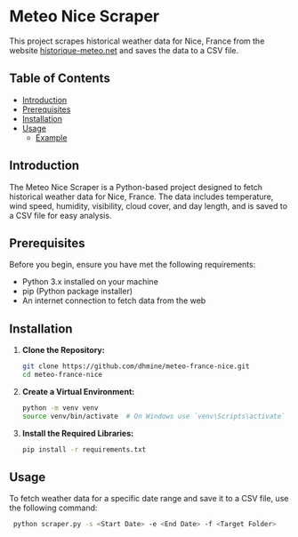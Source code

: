 # Meteo Nice Scraper

This project scrapes historical weather data for Nice, France from the website [historique-meteo.net](https://www.historique-meteo.net/france/provence-alpes-cote-d-azur/nice) and saves the data to a CSV file.

## Table of Contents

- [Introduction](#introduction)
- [Prerequisites](#prerequisites)
- [Installation](#installation)
- [Usage](#usage)
  - [Example](#example)


## Introduction

The Meteo Nice Scraper is a Python-based project designed to fetch historical weather data for Nice, France. The data includes temperature, wind speed, humidity, visibility, cloud cover, and day length, and is saved to a CSV file for easy analysis.

## Prerequisites

Before you begin, ensure you have met the following requirements:

- Python 3.x installed on your machine
- pip (Python package installer)
- An internet connection to fetch data from the web

## Installation

1. **Clone the Repository:**

   ```bash
   git clone https://github.com/dhmine/meteo-france-nice.git
   cd meteo-france-nice
   
2. **Create a Virtual Environment:**
    ```bash
   python -m venv venv
   source venv/bin/activate  # On Windows use `venv\Scripts\activate`

4. **Install the Required Libraries:**
   ```bash
   pip install -r requirements.txt

## Usage
To fetch weather data for a specific date range and save it to a CSV file, use the following command:
  ```bash
   python scraper.py -s <Start Date> -e <End Date> -f <Target Folder>










